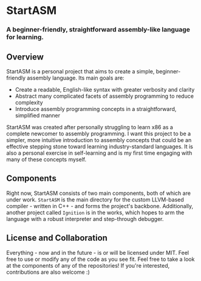 # StartASM
### A beginner-friendly, straightforward assembly-like language for learning.

## Overview
StartASM is a personal project that aims to create a simple, beginner-friendly assembly language. Its main goals are:
- Create a readable, English-like syntax with greater verbosity and clarity
- Abstract many complicated facets of assembly programming to reduce complexity
- Introduce assembly programming concepts in a straightforward, simplified manner

StartASM was created after personally struggling to learn x86 as a complete newcomer to assembly programming. I want this project to be a simpler, more intuitive introduction to assembly concepts that could be an effective stepping stone toward learning industry-standard languages. It is also a personal exercise in self-learning and is my first time engaging with many of these concepts myself.

## Components
Right now, StartASM consists of two main components, both of which are under work. `StartASM` is the main directory for the custom LLVM-based compiler - written in C++ - and forms the project's backbone. Additionally, another project called `Ignition` is in the works, which hopes to arm the language with a robust interpreter and step-through debugger.

## License and Collaboration
Everything - now and in the future - is or will be licensed under MIT. Feel free to use or modify any of the code as you see fit. Feel free to take a look at the components of any of the repositories! If you're interested, contributions are also welcome :)
